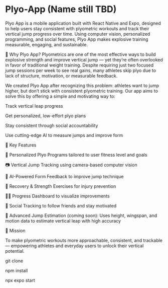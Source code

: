 # Plyo-App (Name still TBD)

Plyo App is a mobile application built with React Native and Expo, designed to help users stay consistent with plyometric workouts and track their vertical jump progress over time. Using computer vision, personalized programming, and social features, Plyo App makes explosive training measurable, engaging, and sustainable.

🧠 Why Plyo App?
Plyometrics are one of the most effective ways to build explosive strength and improve vertical jump — yet they’re often overlooked in favor of traditional weight training. Despite requiring just two focused jump sessions per week to see real gains, many athletes skip plyo due to lack of structure, motivation, or measurable feedback.

We created Plyo App after recognizing this problem: athletes want to jump higher, but don’t stick with consistent plyometric training. Our app aims to solve this by offering a simple and motivating way to:

Track vertical leap progress

Get personalized, low-effort plyo plans

Stay consistent through social accountability

Use cutting-edge AI to measure jumps and improve form

📱 Key Features


🔁 Personalized Plyo Programs tailored to user fitness level and goals


📷 Vertical Jump Tracking using camera-based computer vision


🧠 AI-Powered Form Feedback to improve jump technique


💪 Recovery & Strength Exercises for injury prevention


🧍‍♂️ Progress Dashboard to visualize improvements


🤝 Social Tracking to follow friends and stay motivated


🧮 Advanced Jump Estimation (coming soon): Uses height, wingspan, and motion data to estimate vertical leap with high accuracy

🎯 Mission

To make plyometric workouts more approachable, consistent, and trackable — empowering athletes and everyday users to unlock their vertical potential.

git clone

npm install

npx expo start
